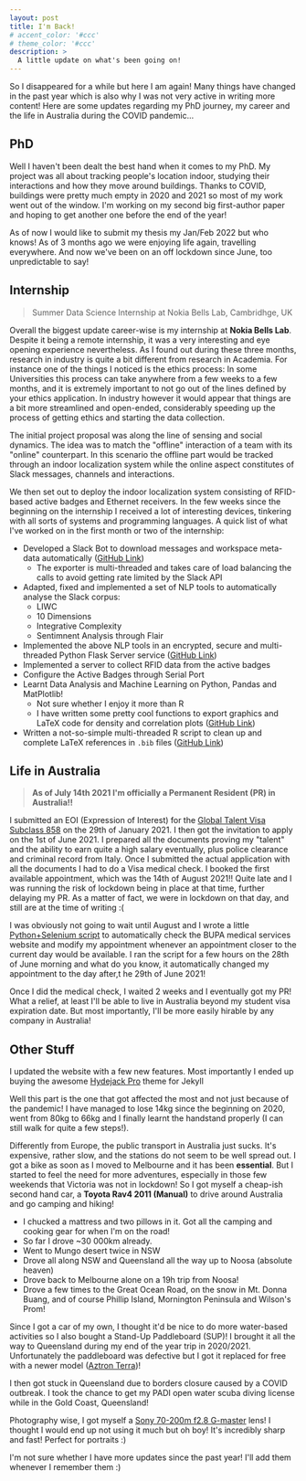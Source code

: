 ```yaml
---
layout: post
title: I'm Back!
# accent_color: '#ccc'
# theme_color: '#ccc'
description: >
  A little update on what's been going on!
---
```


So I disappeared for a while but here I am again! Many things have changed in the past year which is also why I was not very active in writing more content!
Here are some updates regarding my PhD journey, my career and the life in Australia during the COVID pandemic...

## PhD
Well I haven't been dealt the best hand when it comes to my PhD. My project was all about tracking people's location indoor, studying their interactions and how they move around buildings.
Thanks to COVID, buildings were pretty much empty in 2020 and 2021 so most of my work went out of the window.
I'm working on my second big first-author paper and hoping to get another one before the end of the year!

As of now I would like to submit my thesis my Jan/Feb 2022 but who knows! As of 3 months ago we were enjoying life again, travelling everywhere. And now we've been on an off lockdown since June, too unpredictable to say!

## Internship
> Summer Data Science Internship at Nokia Bells Lab, Cambridhge, UK

Overall the biggest update career-wise is my internship at **Nokia Bells Lab**.
Despite it being a remote internship, it was a very interesting and eye opening experience nevertheless. As I found out during these three months, research in industry is quite a bit different from research in Academia.
For instance one of the things I noticed is the ethics process: In some Universities this process can take anywhere from a few weeks to a few months, and it is extremely important to not go out of the lines defined by your ethics application.
In industry however it would appear that things are a bit more streamlined and open-ended, considerably speeding up the process of getting ethics and starting the data collection.

The initial project proposal was along the line of sensing and social dynamics. The idea was to match the "offline" interaction of a team with its "online" counterpart. In this scenario the offline part would be tracked through an indoor localization system while the online aspect constitutes of Slack messages, channels and interactions.

We then set out to deploy the indoor localization system consisting of RFID-based active badges and Ethernet receivers.
In the few weeks since the beginning on the internship I received a lot of interesting devices, tinkering with all sorts of systems and programming languages. A quick list of what I've worked on in the first month or two of the internship:
  - Developed a Slack Bot to download messages and workspace meta-data automatically ([GitHub Link](https://github.com/Gabryxx7/slack_exporter))
    - The exporter is multi-threaded and takes care of load balancing the calls to avoid getting rate limited by the Slack API
  - Adapted, fixed and implemented a set of NLP tools to automatically analyse the Slack corpus:
    - LIWC
    - 10 Dimensions
    - Integrative Complexity
    - Sentimnent Analysis through Flair
  - Implemented the above NLP tools in an encrypted, secure and multi-threaded Python Flask Server service  ([GitHub Link](https://github.com/Gabryxx7/nlp-flask-server))
  - Implemented a server to collect RFID data from the active badges
  - Configure the Active Badges through Serial Port
  - Learnt Data Analysis and Machine Learning on Python, Pandas and MatPlotlib!
    - Not sure whether I enjoy it more than R
    - I have written some pretty cool functions to export graphics and LaTeX code for density and correlation plots  ([GitHub Link](https://github.com/Gabryxx7/python_utils))
- Written a not-so-simple multi-threaded R script to clean up and complete LaTeX references in `.bib` files   ([GitHub Link](https://github.com/Gabryxx7/bibtex-cleaneR))

## Life in Australia
> **As of July 14th 2021 I'm officially a Permanent Resident (PR) in Australia!!**

I submitted an EOI (Expression of Interest) for the [Global Talent Visa Subclass 858](https://immi.homeaffairs.gov.au/visas/getting-a-visa/visa-listing/global-talent-visa-858) on the 29th of January 2021. I then got the invitation to apply on the 1st of June 2021.
I prepared all the documents proving my "talent" and the ability to earn quite a high salary eventually, plus police clearance and criminal record from Italy. Once I submitted the actual application with all the documents I had to do a Visa medical check.
I booked the first available appointment, which was the 14th of August 2021!! Quite late and I was running the risk of lockdown being in place at that time, further delaying my PR. As a matter of fact, we were in lockdown on that day, and still are at the time of writing :(

I was obviously not going to wait until August and I wrote a little [Python+Selenium script](https://gist.github.com/Gabryxx7/3e7fff8006c5e3d7f2a6ff4031afd34b) to automatically check the BUPA medical services website and modify my appointment whenever an appointment closer to the current day would be available.
I ran the script for a few hours on the 28th of June morning and what do you know, it automatically changed my appointment to the day after,t he 29th of June 2021!

Once I did the medical check, I waited 2 weeks and I eventually got my PR! What a relief, at least I'll be able to live in Australia beyond my student visa expiration date. But most importantly, I'll be more easily hirable by any company in Australia!

## Other Stuff
I updated the website with a few new features. Most importantly I ended up buying the awesome [Hydejack Pro](https://hydejack.com/) theme for Jekyll

Well this part is the one that got affected the most and not just because of the pandemic! I have managed to lose 14kg since the beginning on 2020, went from 80kg to 66kg and I finally learnt the handstand properly (I can still walk for quite a few steps!).

Differently from Europe, the public transport in Australia just sucks. It's expensive, rather slow, and the stations do not seem to be well spread out. I got a bike as soon as I moved to Melbourne and it has been **essential**.
But I started to feel the need for more adventures, especially in those few weekends that Victoria was not in lockdown! So I got myself a cheap-ish second hand car, a **Toyota Rav4 2011 (Manual)** to drive around Australia and go camping and hiking!
- I chucked a mattress and two pillows in it. Got all the camping and cooking gear for when I'm on the road!
- So far I drove ~30 000km already.
- Went to Mungo desert twice in NSW
- Drove all along NSW and Queensland all the way up to Noosa (absolute heaven)
- Drove back to Melbourne alone on a 19h trip from Noosa!
- Drove a few times to the Great Ocean Road, on the snow in Mt. Donna Buang, and of course Phillip Island, Mornington Peninsula and Wilson's Prom!

Since I got a car of my own, I thought it'd be nice to do more water-based activities so I also bought a Stand-Up Paddleboard (SUP)! I brought it all the way to Queensland during my end of the year trip in 2020/2021.
Unfortunately the paddleboard was defective but I got it replaced for free with a newer model ([Aztron Terra](https://aztronsports.com/products/details.html?id=76))!

I then got stuck in Queensland due to borders closure caused by a COVID outbreak. I took the chance to get my PADI open water scuba diving license while in the Gold Coast, Queensland!

Photography wise, I got myself a [Sony 70-200m f2.8 G-master](https://www.sony.com.au/electronics/camera-lenses/sel70200gm) lens! I thought I would end up not using it much but oh boy! It's incredibly sharp and fast! Perfect for portraits :)


I'm not sure whether I have more updates since the past year! I'll add them whenever I remember them :)